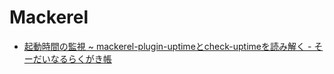 # Mackerel

- [起動時間の監視 ~ mackerel-plugin-uptimeとcheck-uptimeを読み解く - そーだいなるらくがき帳](https://soudai.hatenablog.com/entry/uptime)
